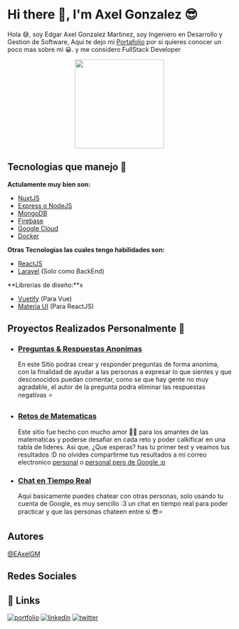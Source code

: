 # Hi there 👋, I'm Axel Gonzalez 😎

Hola 😅, soy Edgar Axel Gonzalez Martinez, soy Ingeniero en Desarrollo y Gestion de Software, Aqui te dejo mi [Portafolio](https://axel-gonzalez.web.app/) por si quieres conocer un poco mas sobre mi 😀. y me considero FullStack Developer

<div align="center">
  <img src="https://axel-gonzalez.web.app/images/FotoPerfil_0.jpg" width="200">
</div>

## Tecnologias que manejo 🚀

**Actulamente muy bien son:**

- [NuxtJS](https://nuxtjs.org/)
- [Express o NodeJS](https://expressjs.com/)
- [MongoDB](https://www.mongodb.com/home)
- [Firebase](https://firebase.google.com/?hl=es)
- [Google Cloud](https://cloud.google.com/?hl=es)
- [Docker](https://www.docker.com/)

**Otras Tecnologias las cuales tengo habilidades son:**

- [ReactJS](https://es.reactjs.org/)
- [Laravel](https://laravel.com/) (Solo como BackEnd)

**Librerias de diseño:**x

- [Vuetify](https://vuetifyjs.com/en/) (Para Vue)
- [Materia UI](https://mui.com/) (Para ReactJS)

## Proyectos Realizados Personalmente 🫡

- ### [Preguntas & Respuestas Anonimas](https://preguntas-respuestas-anonimas.web.app/)

  En este Sitio podras crear y responder preguntas de forma anonima, con la finalidad de ayudar a las personas a expresar lo que sientes y que desconocidos puedan comentar, como se que hay gente no muy agradable, el autor de la pregunta podra eliminar las respuestas negativas ⭐

- ### [Retos de Matematicas](https://matematicas-retos.web.app/)

  Este sitio fue hecho con mucho amor 🥰💖 para los amantes de las matematicas y poderse desafiar en cada reto y poder calkificar en una tabla de lideres. Asi que, ¿Que esperas? has tu primer test y veamos tus resultados :D no olvides compartirme tus resultados a mi correo electronico [personal](mailto:axel-canelo@hotmail.com) o [personal pero de Google :p](mailto:gon14febel@gmail.com)

- ### [Chat en Tiempo Real](https://tiempo-real-chat.web.app/)
  Aqui basicamente puedes chatear con otras personas, solo usando tu cuenta de Google, es muy sencillo :3 un chat en tiempo real para poder practicar y que las personas chateen entre si 😎⭐

## Autores

[@EAxelGM](https://github.com/EAxelGM)

## Redes Sociales

## 🔗 Links

[![portfolio](https://img.shields.io/badge/my_portfolio-000?style=for-the-badge&logo=ko-fi&logoColor=white)](https://axel-gonzalez.web.app/)
[![linkedin](https://img.shields.io/badge/linkedin-0A66C2?style=for-the-badge&logo=linkedin&logoColor=white)](https://www.linkedin.com/in/axel-gonzalez-264ab917a/)
[![twitter](https://img.shields.io/badge/twitter-1DA1F2?style=for-the-badge&logo=twitter&logoColor=white)](https://twitter.com/AxelGonMar)
